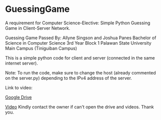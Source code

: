 # GuessingGame
A requirement for Computer Science-Elective: Simple Python Guessing Game in Client-Server Network. 

Guessing Game
Passed By:
Allyne Singson and Joshua Panes
Bachelor of Science in Computer Science
3rd Year Block 1
Palawan State University Main Campus (Tiniguiban Campus)

This is a simple python code for client and server (connected in the same internet server).

Note: To run the code, make sure to change the host (already commented on the server.py) depending to the IPv4 address of the server. 


Link to video:

[Google Drive](https://drive.google.com/drive/folders/0APp_8dcZkavlUk9PVA)


[Video](https://drive.google.com/file/d/1gP-YYjrHXrW_WXNP9mDe3zreZtQvH4oa/view?usp=drive_link)
Kindly contact the owner if can't open the drive and videos. Thank you.
